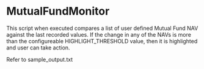 # MutualFundMonitor
This script when executed compares a list of user defined Mutual Fund NAV against the last recorded values. If the change in any of the NAVs is more than the configureable HIGHLIGHT_THRESHOLD value, then it is highlighted and user can take action.

Refer to sample_output.txt
